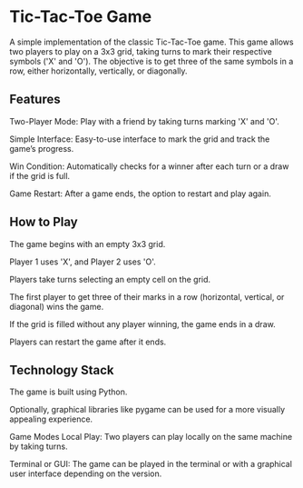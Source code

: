 # Tic-Tac-Toe Game
A simple implementation of the classic Tic-Tac-Toe game.
This game allows two players to play on a 3x3 grid, taking turns to mark their respective symbols ('X' and 'O'). 
The objective is to get three of the same symbols in a row, either horizontally, vertically, or diagonally.

## Features
Two-Player Mode: Play with a friend by taking turns marking 'X' and 'O'.

Simple Interface: Easy-to-use interface to mark the grid and track the game’s progress.

Win Condition: Automatically checks for a winner after each turn or a draw if the grid is full.

Game Restart: After a game ends, the option to restart and play again.

## How to Play
The game begins with an empty 3x3 grid.

Player 1 uses 'X', and Player 2 uses 'O'.

Players take turns selecting an empty cell on the grid.

The first player to get three of their marks in a row (horizontal, vertical, or diagonal) wins the game.

If the grid is filled without any player winning, the game ends in a draw.

Players can restart the game after it ends.

## Technology Stack
The game is built using Python.

Optionally, graphical libraries like pygame can be used for a more visually appealing experience.

Game Modes
Local Play: Two players can play locally on the same machine by taking turns.

Terminal or GUI: The game can be played in the terminal or with a graphical user interface depending on the version.
